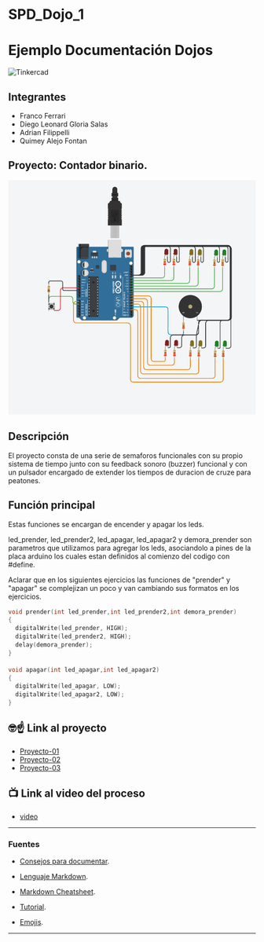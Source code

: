# SPD_Dojo_1
# Ejemplo Documentación Dojos
![Tinkercad](./img/ArduinoTinkercad.jpg)


## Integrantes 
- Franco Ferrari 
- Diego Leonard Gloria Salas
- Adrian Filippelli
- Quimey Alejo Fontan


## Proyecto: Contador binario.
![Tinkercad](./imagenes/tinkercad.png)


## Descripción
El proyecto consta de una serie de semaforos funcionales con su propio sistema de tiempo junto con su feedback sonoro (buzzer) funcional y con un pulsador encargado de extender los tiempos de duracion de cruze para peatones.

## Función principal
Estas funciones se encargan de encender y apagar los leds.

led_prender, led_prender2, led_apagar, led_apagar2 y demora_prender son parametros que utilizamos para agregar los leds, asociandolo a pines de la placa arduino los cuales estan definidos al comienzo del codigo con #define.

Aclarar que en los siguientes ejercicios las funciones de "prender" y "apagar" se complejizan un poco y van cambiando sus formatos en los ejercicios.

~~~ C++ 
void prender(int led_prender,int led_prender2,int demora_prender)
{
  digitalWrite(led_prender, HIGH);
  digitalWrite(led_prender2, HIGH);
  delay(demora_prender);
}

void apagar(int led_apagar,int led_apagar2)
{
  digitalWrite(led_apagar, LOW);
  digitalWrite(led_apagar2, LOW);
}
~~~

## :nerd_face::point_up: Link al proyecto
- [Proyecto-01](https://www.tinkercad.com/things/broFyKytrz2)
- [Proyecto-02](https://www.tinkercad.com/things/2M0yWzh2ySP?sharecode=ACJSDkzGYTqVg3j95CuC3yRnId447V-IjvjpmDM6Cdw)
- [Proyecto-03](https://www.tinkercad.com/things/7hoA5LTjODB?sharecode=lwOiTqhL1yfHqBjdPiJtDTpJFEsl9hjgr2ZMMrzCPIo)
## :tv: Link al video del proceso
- [video](https://www.youtube.com/watch?v=VyGjE8kx-O0)

---
### Fuentes
- [Consejos para documentar](https://www.sohamkamani.com/how-to-write-good-documentation/#architecture-documentation).

- [Lenguaje Markdown](https://markdown.es/sintaxis-markdown/#linkauto).

- [Markdown Cheatsheet](https://github.com/adam-p/markdown-here/wiki/Markdown-Cheatsheet).

- [Tutorial](https://www.youtube.com/watch?v=oxaH9CFpeEE).

- [Emojis](https://gist.github.com/rxaviers/7360908).

---